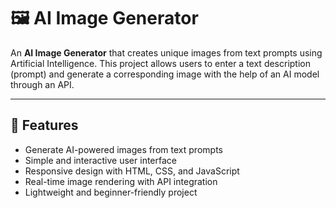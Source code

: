 # 🖼️ AI Image Generator

An **AI Image Generator** that creates unique images from text prompts using Artificial Intelligence. This project allows users to enter a text description (prompt) and generate a corresponding image with the help of an AI model through an API.

---

## 🚀 Features
- Generate AI-powered images from text prompts  
- Simple and interactive user interface  
- Responsive design with HTML, CSS, and JavaScript  
- Real-time image rendering with API integration  
- Lightweight and beginner-friendly project  
